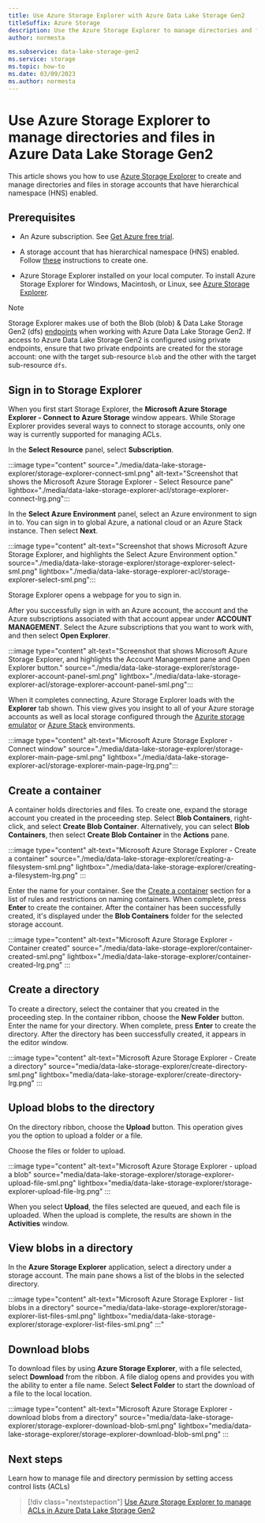 ```yaml
---
title: Use Azure Storage Explorer with Azure Data Lake Storage Gen2
titleSuffix: Azure Storage
description: Use the Azure Storage Explorer to manage directories and file and directory access control lists (ACL) in storage accounts that has hierarchical namespace (HNS) enabled.
author: normesta

ms.subservice: data-lake-storage-gen2
ms.service: storage
ms.topic: how-to
ms.date: 03/09/2023
ms.author: normesta
---
```


# Use Azure Storage Explorer to manage directories and files in Azure Data Lake Storage Gen2

This article shows you how to use [Azure Storage Explorer](https://azure.microsoft.com/features/storage-explorer/) to create and manage directories and files in storage accounts that have hierarchical namespace (HNS) enabled.

## Prerequisites

- An Azure subscription. See [Get Azure free trial](https://azure.microsoft.com/pricing/free-trial/).

- A storage account that has hierarchical namespace (HNS) enabled. Follow [these](../common/storage-account-create.md) instructions to create one.

- Azure Storage Explorer installed on your local computer. To install Azure Storage Explorer for Windows, Macintosh, or Linux, see [Azure Storage Explorer](https://azure.microsoft.com/features/storage-explorer/).

> [!NOTE]
> Storage Explorer makes use of both the Blob (blob) & Data Lake Storage Gen2 (dfs) [endpoints](../common/storage-private-endpoints.md#private-endpoints-for-azure-storage) when working with Azure Data Lake Storage Gen2. If access to Azure Data Lake Storage Gen2 is configured using private endpoints, ensure that two private endpoints are created for the storage account: one with the target sub-resource `blob` and the other with the target sub-resource `dfs`.

## Sign in to Storage Explorer

When you first start Storage Explorer, the **Microsoft Azure Storage Explorer - Connect to Azure Storage** window appears. While Storage Explorer provides several ways to connect to storage accounts, only one way is currently supported for managing ACLs.

In the **Select Resource** panel, select **Subscription**.

:::image type="content" source="./media/data-lake-storage-explorer/storage-explorer-connect-sml.png" alt-text="Screenshot that shows the Microsoft Azure Storage Explorer - Select Resource pane" lightbox="./media/data-lake-storage-explorer-acl/storage-explorer-connect-lrg.png":::

In the **Select Azure Environment** panel, select an Azure environment to sign in to. You can sign in to global Azure, a national cloud or an Azure Stack instance. Then select **Next**.

:::image type="content" alt-text="Screenshot that shows Microsoft Azure Storage Explorer, and highlights the Select Azure Environment option." source="./media/data-lake-storage-explorer/storage-explorer-select-sml.png"  lightbox="./media/data-lake-storage-explorer-acl/storage-explorer-select-sml.png":::

Storage Explorer opens a webpage for you to sign in.

After you successfully sign in with an Azure account, the account and the Azure subscriptions associated with that account appear under **ACCOUNT MANAGEMENT**. Select the Azure subscriptions that you want to work with, and then select **Open Explorer**.

:::image type="content" alt-text="Screenshot that shows Microsoft Azure Storage Explorer, and highlights the Account Management pane and Open Explorer button." source="./media/data-lake-storage-explorer/storage-explorer-account-panel-sml.png"  lightbox="./media/data-lake-storage-explorer-acl/storage-explorer-account-panel-sml.png":::

When it completes connecting, Azure Storage Explorer loads with the **Explorer** tab shown. This view gives you insight to all of your Azure storage accounts as well as local storage configured through the [Azurite storage emulator](../common/storage-use-azurite.md?toc=/azure/storage/blobs/toc.json) or [Azure Stack](/azure-stack/user/azure-stack-storage-connect-se?toc=/azure/storage/blobs/toc.json) environments.

:::image type="content" alt-text="Microsoft Azure Storage Explorer - Connect window" source="./media/data-lake-storage-explorer/storage-explorer-main-page-sml.png" lightbox="./media/data-lake-storage-explorer-acl/storage-explorer-main-page-lrg.png":::

## Create a container

A container holds directories and files. To create one, expand the storage account you created in the proceeding step. Select **Blob Containers**, right-click, and select **Create Blob Container**. Alternatively, you can select **Blob Containers**, then select **Create Blob Container** in the **Actions** pane. 

:::image type="content" alt-text="Microsoft Azure Storage Explorer - Create a container" source="./media/data-lake-storage-explorer/creating-a-filesystem-sml.png" lightbox="./media/data-lake-storage-explorer/creating-a-filesystem-lrg.png" :::

Enter the name for your container. See the [Create a container](storage-quickstart-blobs-dotnet.md#create-a-container) section for a list of rules and restrictions on naming containers. When complete, press **Enter** to create the container. After the container has been successfully created, it's displayed under the **Blob Containers** folder for the selected storage account.

:::image type="content" alt-text="Microsoft Azure Storage Explorer - Container created" source="./media/data-lake-storage-explorer/container-created-sml.png" lightbox="./media/data-lake-storage-explorer/container-created-lrg.png" :::

## Create a directory

To create a directory, select the container that you created in the proceeding step. In the container ribbon, choose the **New Folder** button. Enter the name for your directory. When complete, press **Enter** to create the directory. After the directory has been successfully created, it appears in the editor window.

:::image type="content" alt-text="Microsoft Azure Storage Explorer - Create a directory" source="media/data-lake-storage-explorer/create-directory-sml.png" lightbox="media/data-lake-storage-explorer/create-directory-lrg.png" :::

## Upload blobs to the directory

On the directory ribbon, choose the **Upload** button. This operation gives you the option to upload a folder or a file.

Choose the files or folder to upload.

:::image type="content" alt-text="Microsoft Azure Storage Explorer - upload a blob" source="media/data-lake-storage-explorer/storage-explorer-upload-file-sml.png" lightbox="media/data-lake-storage-explorer/storage-explorer-upload-file-lrg.png" :::

When you select **Upload**, the files selected are queued, and each file is uploaded. When the upload is complete, the results are shown in the **Activities** window.

## View blobs in a directory

In the **Azure Storage Explorer** application, select a directory under a storage account. The main pane shows a list of the blobs in the selected directory.

:::image type="content" alt-text="Microsoft Azure Storage Explorer - list blobs in a directory" source="media/data-lake-storage-explorer/storage-explorer-list-files-sml.png" lightbox="media/data-lake-storage-explorer/storage-explorer-list-files-sml.png" :::"

## Download blobs

To download files by using **Azure Storage Explorer**, with a file selected, select **Download** from the ribbon. A file dialog opens and provides you with the ability to enter a file name. Select **Select Folder** to start the download of a file to the local location.

:::image type="content" alt-text="Microsoft Azure Storage Explorer - download blobs from a directory" source="media/data-lake-storage-explorer/storage-explorer-download-blob-sml.png" lightbox="media/data-lake-storage-explorer/storage-explorer-download-blob-sml.png" :::

## Next steps

Learn how to manage file and directory permission by setting access control lists (ACLs)

> [!div class="nextstepaction"]
> [Use Azure Storage Explorer to manage ACLs in Azure Data Lake Storage Gen2](./data-lake-storage-explorer-acl.md)
